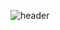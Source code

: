 ![header](https://capsule-render.vercel.app/api?type=waving&color=gradient&custonColorList=10&height=300&section=header&text=YooSeok's%20Github%20%F0%9F%A4%97)

